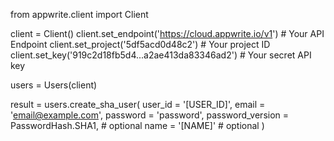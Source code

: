 from appwrite.client import Client

client = Client()
client.set_endpoint('https://cloud.appwrite.io/v1') # Your API Endpoint
client.set_project('5df5acd0d48c2') # Your project ID
client.set_key('919c2d18fb5d4...a2ae413da83346ad2') # Your secret API key

users = Users(client)

result = users.create_sha_user(
    user_id = '[USER_ID]',
    email = 'email@example.com',
    password = 'password',
    password_version = PasswordHash.SHA1, # optional
    name = '[NAME]' # optional
)
